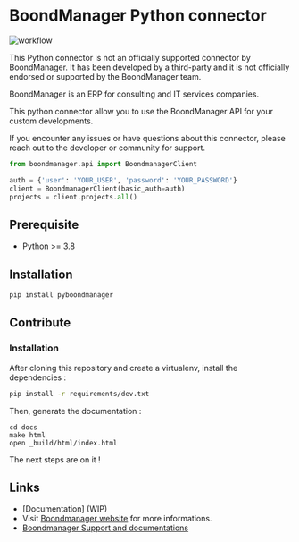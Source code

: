 # BoondManager Python connector

![workflow](https://github.com/tominardi/pyboondmanager/actions/workflows/python-package.yml/badge.svg)

This Python connector is not an officially supported connector by BoondManager. It has been developed by a third-party and it is not officially endorsed or supported by the BoondManager team.

BoondManager is an ERP for consulting and IT services companies.

This python connector allow you to use the BoondManager API for your custom developments.

If you encounter any issues or have questions about this connector, please reach out to the developer or community for support.

```python
from boondmanager.api import BoondmanagerClient

auth = {'user': 'YOUR_USER', 'password': 'YOUR_PASSWORD'}
client = BoondmanagerClient(basic_auth=auth)
projects = client.projects.all()
```

## Prerequisite

* Python >= 3.8

## Installation

```bash
pip install pyboondmanager
```

## Contribute

### Installation

After cloning this repository and create a virtualenv, install the dependencies :

```bash
pip install -r requirements/dev.txt
```

Then, generate the documentation :

```
cd docs
make html
open _build/html/index.html
```

The next steps are on it !

## Links

* [Documentation] (WIP)
* Visit [Boondmanager website](https://www.boondmanager.com/en/) for more informations.
* [Boondmanager Support and documentations](https://support.boondmanager.com)
